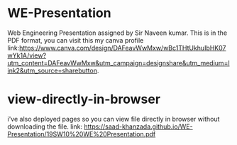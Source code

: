 # WE-Presentation
Web Engineering Presentation assigned by Sir Naveen kumar.
This is in the PDF format, you can visit this my canva profile      
link:https://www.canva.com/design/DAFeavWwMxw/wBc1THtUkhuIbHK07wYk1A/view?utm_content=DAFeavWwMxw&utm_campaign=designshare&utm_medium=link2&utm_source=sharebutton.

# view-directly-in-browser
i've also deployed pages so you can view file directly in browser without downloading the file.
link: https://saad-khanzada.github.io/WE-Presentation/19SW10%20WE%20Presentation.pdf
